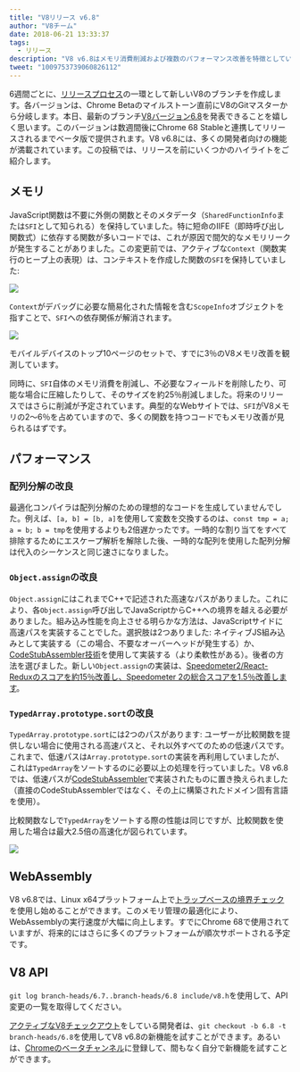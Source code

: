 ```yaml
---
title: "V8リリース v6.8"
author: "V8チーム"
date: 2018-06-21 13:33:37
tags:
  - リリース
description: "V8 v6.8はメモリ消費削減および複数のパフォーマンス改善を特徴としています。"
tweet: "1009753739060826112"
---
```

6週間ごとに、[リリースプロセス](/docs/release-process)の一環として新しいV8のブランチを作成します。各バージョンは、Chrome Betaのマイルストーン直前にV8のGitマスターから分岐します。本日、最新のブランチ[V8バージョン6.8](https://chromium.googlesource.com/v8/v8.git/+log/branch-heads/6.8)を発表できることを嬉しく思います。このバージョンは数週間後にChrome 68 Stableと連携してリリースされるまでベータ版で提供されます。V8 v6.8には、多くの開発者向けの機能が満載されています。この投稿では、リリースを前にいくつかのハイライトをご紹介します。

<!--truncate-->
## メモリ

JavaScript関数は不要に外側の関数とそのメタデータ（`SharedFunctionInfo`または`SFI`として知られる）を保持していました。特に短命のIIFE（即時呼び出し関数式）に依存する関数が多いコードでは、これが原因で間欠的なメモリリークが発生することがありました。この変更前では、アクティブな`Context`（関数実行のヒープ上の表現）は、コンテキストを作成した関数の`SFI`を保持していました:

![](/_img/v8-release-68/context-jsfunction-before.svg)

`Context`がデバッグに必要な簡易化された情報を含む`ScopeInfo`オブジェクトを指すことで、`SFI`への依存関係が解消されます。

![](/_img/v8-release-68/context-jsfunction-after.svg)

モバイルデバイスのトップ10ページのセットで、すでに3％のV8メモリ改善を観測しています。

同時に、`SFI`自体のメモリ消費を削減し、不必要なフィールドを削除したり、可能な場合に圧縮したりして、そのサイズを約25％削減しました。将来のリリースではさらに削減が予定されています。典型的なWebサイトでは、`SFI`がV8メモリの2〜6％を占めていますので、多くの関数を持つコードでもメモリ改善が見られるはずです。

## パフォーマンス

### 配列分解の改良

最適化コンパイラは配列分解のための理想的なコードを生成していませんでした。例えば、`[a, b] = [b, a]`を使用して変数を交換するのは、`const tmp = a; a = b; b = tmp`を使用するよりも2倍遅かったです。一時的な割り当てをすべて排除するためにエスケープ解析を解除した後、一時的な配列を使用した配列分解は代入のシーケンスと同じ速さになりました。

### `Object.assign`の改良

`Object.assign`にはこれまでC++で記述された高速なパスがありました。これにより、各`Object.assign`呼び出しでJavaScriptからC++への境界を越える必要がありました。組み込み性能を向上させる明らかな方法は、JavaScriptサイドに高速パスを実装することでした。選択肢は2つありました: ネイティブJS組み込みとして実装する（この場合、不要なオーバーヘッドが発生する）か、[CodeStubAssembler技術](/blog/csa)を使用して実装する（より柔軟性がある）。後者の方法を選びました。新しい`Object.assign`の実装は、[Speedometer2/React-Reduxのスコアを約15％改善し、Speedometer 2の総合スコアを1.5％改善します](https://chromeperf.appspot.com/report?sid=d9ea9a2ae7cd141263fde07ea90da835cf28f5c87f17b53ba801d4ac30979558&start_rev=550155&end_rev=552590)。

### `TypedArray.prototype.sort`の改良

`TypedArray.prototype.sort`には2つのパスがあります: ユーザーが比較関数を提供しない場合に使用される高速パスと、それ以外すべてのための低速パスです。これまで、低速パスは`Array.prototype.sort`の実装を再利用していましたが、これは`TypedArray`をソートするのに必要以上の処理を行っていました。V8 v6.8では、低速パスが[CodeStubAssembler](/blog/csa)で実装されたものに置き換えられました（直接のCodeStubAssemblerではなく、その上に構築されたドメイン固有言語を使用）。

比較関数なしで`TypedArray`をソートする際の性能は同じですが、比較関数を使用した場合は最大2.5倍の高速化が図られています。

![](/_img/v8-release-68/typedarray-sort.svg)

## WebAssembly

V8 v6.8では、Linux x64プラットフォーム上で[トラップベースの境界チェック](https://docs.google.com/document/d/17y4kxuHFrVxAiuCP_FFtFA2HP5sNPsCD10KEx17Hz6M/edit)を使用し始めることができます。このメモリ管理の最適化により、WebAssemblyの実行速度が大幅に向上します。すでにChrome 68で使用されていますが、将来的にはさらに多くのプラットフォームが順次サポートされる予定です。

## V8 API

`git log branch-heads/6.7..branch-heads/6.8 include/v8.h`を使用して、API変更の一覧を取得してください。

[アクティブなV8チェックアウト](/docs/source-code#using-git)をしている開発者は、`git checkout -b 6.8 -t branch-heads/6.8`を使用してV8 v6.8の新機能を試すことができます。あるいは、[Chromeのベータチャンネル](https://www.google.com/chrome/browser/beta.html)に登録して、間もなく自分で新機能を試すことができます。
